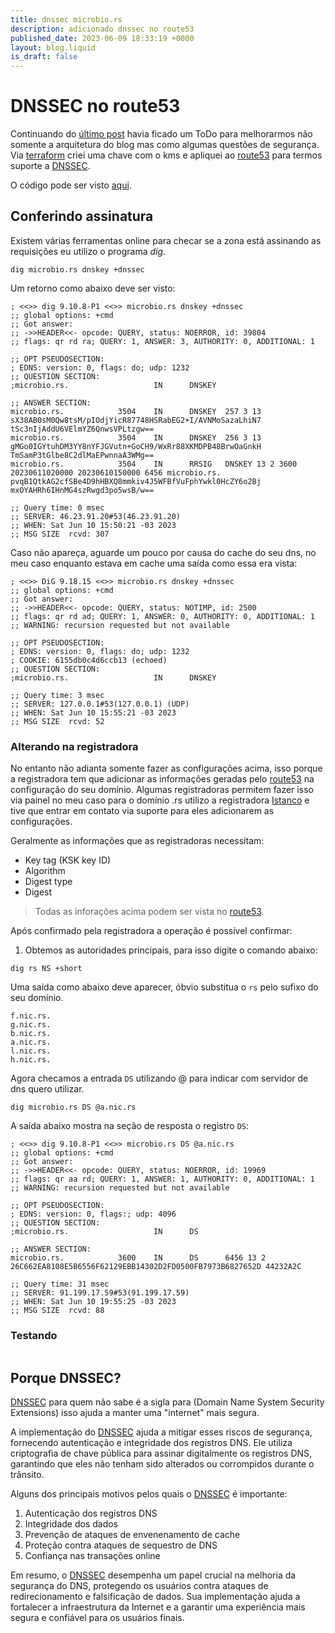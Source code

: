 ```yaml
---
title: dnssec microbio.rs
description: adicionado dnssec no route53
published_date: 2023-06-09 18:33:19 +0000
layout: blog.liquid
is_draft: false
---
```

# DNSSEC no route53

Continuando do [último post][0] havia ficado um ToDo para melhorarmos
não somente a arquitetura do blog mas como algumas questões de segurança. Via
[terraform][1] criei uma chave com o kms e apliquei ao [route53][2] para termos
suporte a [DNSSEC][5].

O código pode ser visto [aqui][3].

## Conferindo assinatura

Existem várias ferramentas online para checar se a zona está assinando as
requisições eu utilizo o programa *dig*. 

```console
dig microbio.rs dnskey +dnssec
```

Um retorno como abaixo deve ser visto:

```
; <<>> dig 9.10.8-P1 <<>> microbio.rs dnskey +dnssec
;; global options: +cmd
;; Got answer:
;; ->>HEADER<<- opcode: QUERY, status: NOERROR, id: 39804
;; flags: qr rd ra; QUERY: 1, ANSWER: 3, AUTHORITY: 0, ADDITIONAL: 1

;; OPT PSEUDOSECTION:
; EDNS: version: 0, flags: do; udp: 1232
;; QUESTION SECTION:
;microbio.rs.                   IN      DNSKEY

;; ANSWER SECTION:
microbio.rs.            3504    IN      DNSKEY  257 3 13 sX38AB0sM0Qw8tsM/pIOdjYicR87748HSRabEG2+I/AVNMoSazaLhiN7 tSc3nIjAddU6VElmYZ6QnwsVPLtzgw==
microbio.rs.            3504    IN      DNSKEY  256 3 13 gMGo0IGYtuhDM3YY8nYFJGVutn+GoCH9/WxRr88XKMDPB48BrwOaGnkH TmSamP3tGlbe8C2dlMaEPwnnaA3WMg==
microbio.rs.            3504    IN      RRSIG   DNSKEY 13 2 3600 20230611020000 20230610150000 6456 microbio.rs. pvqB1QtkAG2cfSBe4D9hHBXQ8mmkiv4J5WFBfVuFphYwkl0HcZY6o2Bj mxOYAHRh6IHnMG4szRwgd3po5wsB/w==

;; Query time: 0 msec
;; SERVER: 46.23.91.20#53(46.23.91.20)
;; WHEN: Sat Jun 10 15:50:21 -03 2023
;; MSG SIZE  rcvd: 307

```

Caso não apareça, aguarde um pouco por causa do cache do seu dns, no meu caso
enquanto estava em cache uma saída como essa era vista:

```
; <<>> DiG 9.18.15 <<>> microbio.rs dnskey +dnssec
;; global options: +cmd
;; Got answer:
;; ->>HEADER<<- opcode: QUERY, status: NOTIMP, id: 2500
;; flags: qr rd ad; QUERY: 1, ANSWER: 0, AUTHORITY: 0, ADDITIONAL: 1
;; WARNING: recursion requested but not available

;; OPT PSEUDOSECTION:
; EDNS: version: 0, flags: do; udp: 1232
; COOKIE: 6155db0c4d6ccb13 (echoed)
;; QUESTION SECTION:
;microbio.rs.                   IN      DNSKEY

;; Query time: 3 msec
;; SERVER: 127.0.0.1#53(127.0.0.1) (UDP)
;; WHEN: Sat Jun 10 15:55:21 -03 2023
;; MSG SIZE  rcvd: 52

```

### Alterando na registradora

No entanto não adianta somente fazer as configurações acima, isso porque
a registradora tem que adicionar as informações geradas pelo [route53][2] na
configuração do seu domínio. Algumas registradoras permitem fazer isso via
painel no meu caso para o domínio .rs utilizo a registradora [Istanco][6]
e tive que entrar em contato via suporte para eles adicionarem as
configurações.

Geralmente as informações que as registradoras necessitam:

- Key tag (KSK key ID)
- Algorithm
- Digest type
- Digest

> Todas as inforações acima podem ser vista no [route53][2].


Após confirmado pela registradora a operação é possível confirmar:

1. Obtemos as autoridades principais, para isso digite o comando abaixo:
```console
dig rs NS +short
```

Uma saída como abaixo deve aparecer, óbvio substitua o `rs` pelo sufixo do seu domínio.

```
f.nic.rs.
g.nic.rs.
b.nic.rs.
a.nic.rs.
l.nic.rs.
h.nic.rs.
```

Agora checamos a entrada `DS` utilizando @ para indicar com servidor de dns quero utilizar.

```console
dig microbio.rs DS @a.nic.rs
```

A saída abaixo mostra na seção de resposta o registro `DS`:

```
; <<>> dig 9.10.8-P1 <<>> microbio.rs DS @a.nic.rs
;; global options: +cmd
;; Got answer:
;; ->>HEADER<<- opcode: QUERY, status: NOERROR, id: 19969
;; flags: qr aa rd; QUERY: 1, ANSWER: 1, AUTHORITY: 0, ADDITIONAL: 1
;; WARNING: recursion requested but not available

;; OPT PSEUDOSECTION:
; EDNS: version: 0, flags:; udp: 4096
;; QUESTION SECTION:
;microbio.rs.                   IN      DS

;; ANSWER SECTION:
microbio.rs.            3600    IN      DS      6456 13 2 26C662EA8108E5B6556F62129EBB14302D2FD0500FB7973B6827652D 44232A2C

;; Query time: 31 msec
;; SERVER: 91.199.17.59#53(91.199.17.59)
;; WHEN: Sat Jun 10 19:55:25 -03 2023
;; MSG SIZE  rcvd: 88
```

### Testando

```
```

## Porque DNSSEC?

[DNSSEC][5] para quem não sabe é a sigla para (Domain Name System Security
Extensions) isso ajuda a manter uma "internet" mais segura.

A implementação do [DNSSEC][5] ajuda a mitigar esses riscos de segurança,
fornecendo autenticação e integridade dos registros DNS. Ele utiliza
criptografia de chave pública para assinar digitalmente os registros DNS,
garantindo que eles não tenham sido alterados ou corrompidos durante
o trânsito.

Alguns dos principais motivos pelos quais o [DNSSEC][5] é importante:

1. Autenticação dos registros DNS
2. Integridade dos dados
3. Prevenção de ataques de envenenamento de cache
4. Proteção contra ataques de sequestro de DNS
5. Confiança nas transações online

Em resumo, o [DNSSEC][5] desempenha um papel crucial na melhoria da segurança do
DNS, protegendo os usuários contra ataques de redirecionamento e falsificação
de dados. Sua implementação ajuda a fortalecer a infraestrutura da Internet
e a garantir uma experiência mais segura e confiável para os usuários finais.


[0]: www.google.com
[1]: https://www.terraform.io/
[2]: https://aws.amazon.com/pt/route53/
[3]: https://github.com/microbio-rs/mb-platform/blob/aee12a4650b31e0137240b02d0b58217ca79d04e/terraform/modules/network/dns/main.tf#L50
[5]: https://pt.wikipedia.org/wiki/DNSSEC
[6]: https://www.istanco.rs/
[7]: https://dnssec-analyzer.verisignlabs.com/
